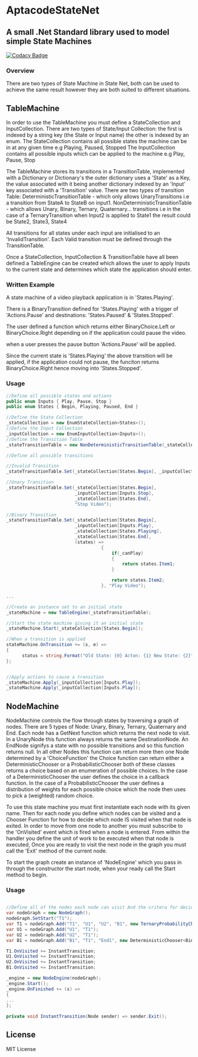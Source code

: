 # AptacodeStateNet

## A small .Net Standard library used to model simple State Machines

[![Codacy Badge](https://api.codacy.com/project/badge/Grade/bbdf96f5e1304d679e6addf01b2618a1)](https://www.codacy.com/manual/Timmoth/AptacodeStateNet?utm_source=github.com&amp;utm_medium=referral&amp;utm_content=Timmoth/AptacodeStateNet&amp;utm_campaign=Badge_Grade)

### Overview

There are two types of State Machine in State Net, both can be used to achieve the same result however they are both suited to different situations.

## TableMachine

In order to use the TableMachine you must define a StateCollection and InputCollection. There are two types of State/Input Collection: the first is indexed by a string key (the State or Input name) the other is indexed by an enum. 
The StateCollection contains all possible states the machine can be in at any given time e.g Playing, Paused, Stopped
The InputCollection contains all possible inputs which can be applied to the machine e.g Play, Pause, Stop

The TableMachine stores its transitions in a TransitionTable, implemented with a Dictionary or Dictionary's the outer dictionary uses a 'State' as a Key, the value associated with it being another dictionary indexed by an 'Input' key associated with a 'Transition' value.
There are two types of transition Table: 
DeterministicTransitionTable - which only allows UnaryTransitions i.e a transition from StateA to StateB on input1.
NonDeterministicTransitionTable - which allows Unary, Binary, Ternary, Quaternary... transitions i.e in the case of a TernaryTransition when Input2 is applied to State1 the result could be State2, State3, State4

All transitions for all states under each input are initialised to an 'InvalidTransition'. Each Valid transition must be defined through the TransitionTable.

Once a StateCollection, InputCollection & TransitionTable have all been defined a TableEngine can be created which allows the user to apply Inputs to the current state and determines which state the application should enter.

### Written Example

A state machine of a video playback application is in 'States.Playing'.

There is a BinaryTransition defined for 'States.Playing' with a trigger of 'Actions.Pause' and destinations: 'States.Paused' & 'States.Stopped'. 

The user defined a function which returns either BinaryChoice.Left or BinaryChoice.Right depending on if the application could pause the video.

when a user presses the pause button 'Actions.Pause' will be applied. 

Since the current state is 'States.Playing' the above transition will be applied, if the application could not pause, the funciton returns BinaryChoice.Right hence moving into 'States.Stopped'.

### Usage

```csharp
//Define all possible states and actions
public enum Inputs { Play, Pause, Stop }
public enum States { Begin, Playing, Paused, End }

//Define the State Collection
_stateCollection = new EnumStateCollection<States>();
//Define the Input Collection
_inputCollection = new EnumInputCollection<Inputs>();
//Define the Transition Table
_stateTransitionTable = new NonDeterministicTransitionTable(_stateCollection, _inputCollection);

//Define all possible transitions

//Invalid Transition
_stateTransitionTable.Set(_stateCollection[States.Begin], _inputCollection[Inputs.Pause], "Cannot Pause before the video is playing");

//Unary Transition
_stateTransitionTable.Set(_stateCollection[States.Begin],
                          _inputCollection[Inputs.Stop],
                          _stateCollection[States.End],
                          "Stop Video");

//Binary Transition
_stateTransitionTable.Set(_stateCollection[States.Begin],
                          _inputCollection[Inputs.Play],
                          _stateCollection[States.Playing],
                          _stateCollection[States.End],
                          (states) =>
                                    {
                                        if(_canPlay)
                                        {
                                            return states.Item1;
                                        }

                                        return states.Item2;
                                    }, "Play Video");

...

//Create an instance set to an initial state
_stateMachine = new TableEngine(_stateTransitionTable);

//Start the state machine giving it an initial state
_stateMachine.Start(_stateCollection[States.Begin]);

//When a transition is applied
stateMachine.OnTransition += (s, e) => 
{ 
      status = string.Format("Old State: {0} Acton: {1} New State: {2}", e.OldState, e.Action, e.NewState);
};


//Apply actions to cause a transition
_stateMachine.Apply(_inputCollection[Inputs.Play]);
_stateMachine.Apply(_inputCollection[Inputs.Play]);

```

## NodeMachine

NodeMachine controls the flow through states by traversing a graph of nodes.
There are 5 types of Node: Unary, Binary, Ternary, Quaternary and End.
Each node has a GetNext function which returns the next node to visit. 
In a UnaryNode this function always returns the same DestinationNode.
An EndNode signifys a state with no possible transitions and so this function returns null. 
In all other Nodes this function can return more then one Node determined by a 'ChoiceFunction' the Choice function can return either a DeterministicChooser or a ProbabilisticChooser both of these classes returns a choice based on an enumeration of possible choices.
In the case of a DeterministicChooser the user defines the choice in a callback function.
In the case of a ProbabilisticChooser the user defines a distribution of weights for each possible choice which the node then uses to pick a (weighted) random choice.

To use this state machine you must first instantiate each node with its given name. 
Then for each node you define which nodes can be visited and a Chooser Function for how to decide which node IS visited when that node is exited. 
In order to move from one node to another you must subscribe to the 'OnVisited' event which is fired when a node is entered. From within the handler you define the unit of work to be executed when that node is executed, Once you are ready to visit the next node in the graph you must call the 'Exit' method of the current node.

To start the graph create an instance of 'NodeEngine' which you pass in through the constructor the start node, when your ready call the Start method to begin.

### Usage

```csharp

//Define all of the nodes each node can visit And the critera for deciding which to choose
var nodeGraph = new NodeGraph();
nodeGraph.SetStart("T1");
var T1 = nodeGraph.Add("T1", "U1", "U2", "B1", new TernaryProbabilityChooser(1, 1, 1));
var U1 = nodeGraph.Add("U1", "T1");
var U2 = nodeGraph.Add("U2", "T1");
var B1 = nodeGraph.Add("B1", "T1", "End1", new DeterministicChooser<BinaryChoice>(BinaryChoice.Item1));

T1.OnVisited += InstantTransition;
U1.OnVisited += InstantTransition;
U2.OnVisited += InstantTransition;
B1.OnVisited += InstantTransition;

_engine = new NodeEngine(nodeGraph);
_engine.Start();
_engine.OnFinished += (s) =>
{
...
};
  
private void InstantTransition(Node sender) => sender.Exit();

```

## License

MIT License
